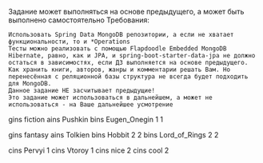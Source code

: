 Задание может выполняться на основе предыдущего, а может быть выполнено самостоятельно
Требования:

    Использовать Spring Data MongoDB репозитории, а если не хватает функциональности, то и *Operations
    Тесты можно реализовать с помощью Flapdoodle Embedded MongoDB
    Hibernate, равно, как и JPA, и spring-boot-starter-data-jpa не должно остаться в зависимостях, если ДЗ выполняется на основе предыдущего.
    Как хранить книги, авторов, жанры и комментарии решать Вам. Но перенесённая с реляционной базы структура не всегда будет подходить для MongoDB.
    Данное задание НЕ засчитывает предыдущие!
    Это задание может использоваться в дальнейшем, а может не использоваться - на Ваше дальнейшее усмотрение

gins fiction
ains Pushkin
bins Eugen_Onegin 1 1

gins fantasy
ains Tolkien
bins Hobbit 2 2
bins Lord_of_Rings 2 2

cins Pervyi 1
cins Vtoroy 1
cins nice 2
cins cool 2
